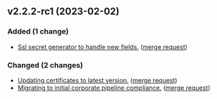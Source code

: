 ## v2.2.2-rc1 (2023-02-02)

### Added (1 change)

- [Ssl secret generator to handle new fields.](fcaus/support/kustom-infrastructure@59d65bf226ea290a0109cf6ffb4a52e19a33d320) ([merge request](fcaus/support/kustom-infrastructure!240))

### Changed (2 changes)

- [Updating certificates to latest version.](fcaus/support/kustom-infrastructure@cc037fb33e2871492eb3e697215abf3bcdc98bf5) ([merge request](fcaus/support/kustom-infrastructure!240))
- [Migrating to initial corporate pipeline compliance.](fcaus/support/kustom-infrastructure@23459d29769f65fea515d5345ef4274c413ddb55) ([merge request](fcaus/support/kustom-infrastructure!138))
